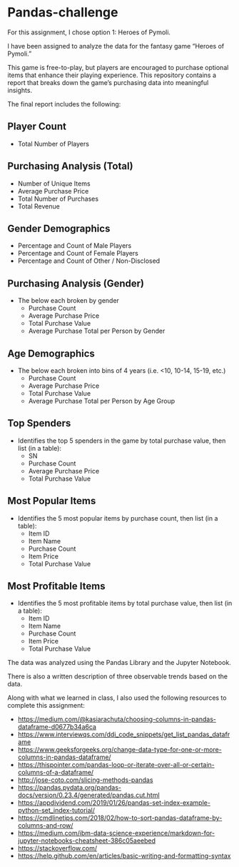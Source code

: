 # Pandas-challenge

For this assignment, I chose option 1: Heroes of Pymoli.

I have been assigned to analyze the data for the fantasy game “Heroes of Pymoli.”

This game is free-to-play, but players are encouraged to purchase optional items that enhance their playing experience. This repository contains a report that breaks down the game’s purchasing data into meaningful insights.

The final report includes the following:

## Player Count

- Total Number of Players

## Purchasing Analysis (Total)

- Number of Unique Items
- Average Purchase Price
- Total Number of Purchases
- Total Revenue

## Gender Demographics

- Percentage and Count of Male Players
- Percentage and Count of Female Players
- Percentage and Count of Other / Non-Disclosed

## Purchasing Analysis (Gender)

- The below each broken by gender 
  - Purchase Count
  - Average Purchase Price
  - Total Purchase Value
  - Average Purchase Total per Person by Gender

## Age Demographics

- The below each broken into bins of 4 years (i.e. <10, 10-14, 15-19, etc.) 
  - Purchase Count
  - Average Purchase Price
  - Total Purchase Value
  - Average Purchase Total per Person by Age Group

## Top Spenders

- Identifies the top 5 spenders in the game by total purchase value, then list (in a table): 
  - SN
  - Purchase Count
  - Average Purchase Price
  - Total Purchase Value

## Most Popular Items

- Identifies the 5 most popular items by purchase count, then list (in a table): 
  - Item ID
  - Item Name
  - Purchase Count
  - Item Price
  - Total Purchase Value

## Most Profitable Items

- Identifies the 5 most profitable items by total purchase value, then list (in a table): 
  - Item ID
  - Item Name
  - Purchase Count
  - Item Price
  - Total Purchase Value

The data was analyzed using the Pandas Library and the Jupyter Notebook.

There is also a written description of three observable trends based on the data. 

Along with what we learned in class, I also used the following resources to complete this assignment:

- https://medium.com/@kasiarachuta/choosing-columns-in-pandas-dataframe-d0677b34a6ca
- https://www.interviewqs.com/ddi_code_snippets/get_list_pandas_dataframe
- https://www.geeksforgeeks.org/change-data-type-for-one-or-more-columns-in-pandas-dataframe/
- https://thispointer.com/pandas-loop-or-iterate-over-all-or-certain-columns-of-a-dataframe/
- http://jose-coto.com/slicing-methods-pandas
- https://pandas.pydata.org/pandas-docs/version/0.23.4/generated/pandas.cut.html
- https://appdividend.com/2019/01/26/pandas-set-index-example-python-set_index-tutorial/
- https://cmdlinetips.com/2018/02/how-to-sort-pandas-dataframe-by-columns-and-row/
- https://medium.com/ibm-data-science-experience/markdown-for-jupyter-notebooks-cheatsheet-386c05aeebed
- https://stackoverflow.com/
- https://help.github.com/en/articles/basic-writing-and-formatting-syntax
